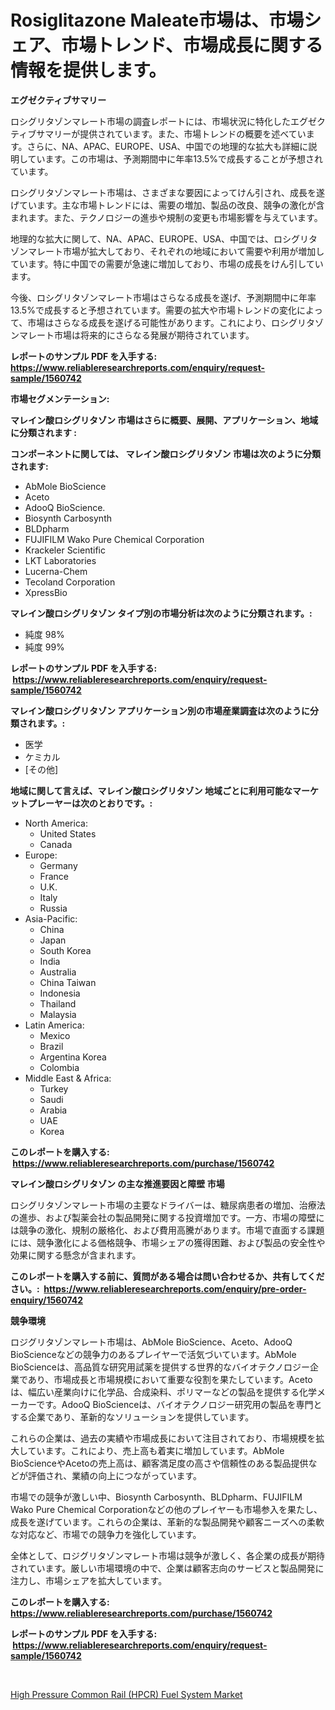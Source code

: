 <p><h1>Rosiglitazone Maleate市場は、市場シェア、市場トレンド、市場成長に関する情報を提供します。</h1></p><p><strong>エグゼクティブサマリー</strong></p>
<p><p>ロシグリタゾンマレート市場の調査レポートには、市場状況に特化したエグゼクティブサマリーが提供されています。また、市場トレンドの概要を述べています。さらに、NA、APAC、EUROPE、USA、中国での地理的な拡大も詳細に説明しています。この市場は、予測期間中に年率13.5%で成長することが予想されています。</p><p>ロシグリタゾンマレート市場は、さまざまな要因によってけん引され、成長を遂げています。主な市場トレンドには、需要の増加、製品の改良、競争の激化が含まれます。また、テクノロジーの進歩や規制の変更も市場影響を与えています。</p><p>地理的な拡大に関して、NA、APAC、EUROPE、USA、中国では、ロシグリタゾンマレート市場が拡大しており、それぞれの地域において需要や利用が増加しています。特に中国での需要が急速に増加しており、市場の成長をけん引しています。</p><p>今後、ロシグリタゾンマレート市場はさらなる成長を遂げ、予測期間中に年率13.5%で成長すると予想されています。需要の拡大や市場トレンドの変化によって、市場はさらなる成長を遂げる可能性があります。これにより、ロシグリタゾンマレート市場は将来的にさらなる発展が期待されています。</p></p>
<p><strong>レポートのサンプル PDF を入手する: <a href="https://www.reliableresearchreports.com/enquiry/request-sample/1560742">https://www.reliableresearchreports.com/enquiry/request-sample/1560742</a></strong></p>
<p><strong>市場セグメンテーション:</strong></p>
<p><strong> マレイン酸ロシグリタゾン 市場はさらに概要、展開、アプリケーション、地域に分類されます :</strong></p>
<p><strong>コンポーネントに関しては、 マレイン酸ロシグリタゾン 市場は次のように分類されます: &nbsp;</strong></p>
<p><ul><li>AbMole BioScience</li><li>Aceto</li><li>AdooQ BioScience.</li><li>Biosynth Carbosynth</li><li>BLDpharm</li><li>FUJIFILM Wako Pure Chemical Corporation</li><li>Krackeler Scientific</li><li>LKT Laboratories</li><li>Lucerna-Chem</li><li>Tecoland Corporation</li><li>XpressBio</li></ul></p>
<p><strong> マレイン酸ロシグリタゾン タイプ別の市場分析は次のように分類されます。:</strong></p>
<p><ul><li>純度 98%</li><li>純度 99%</li></ul></p>
<p><strong>レポートのサンプル PDF を入手する: &nbsp;<a href="https://www.reliableresearchreports.com/enquiry/request-sample/1560742">https://www.reliableresearchreports.com/enquiry/request-sample/1560742</a></strong></p>
<p><strong> マレイン酸ロシグリタゾン アプリケーション別の市場産業調査は次のように分類されます。:</strong></p>
<p><ul><li>医学</li><li>ケミカル</li><li>[その他]</li></ul></p>
<p><strong>地域に関して言えば、マレイン酸ロシグリタゾン 地域ごとに利用可能なマーケットプレーヤーは次のとおりです。:</strong></p>
<p><ul>
    <li>
        North America:
        <ul>
            <li>United States</li>
            <li>Canada</li>
        </ul>
    </li>
    <li>
        Europe:
        <ul>
            <li>Germany</li>
            <li>France</li>
            <li>U.K.</li>
            <li>Italy</li>
            <li>Russia</li>
        </ul>
    </li>
    <li>
        Asia-Pacific:
        <ul>
            <li>China</li>
            <li>Japan</li>
            <li>South Korea</li>
            <li>India</li>
            <li>Australia</li>
            <li>China Taiwan</li>
            <li>Indonesia</li>
            <li>Thailand</li>
            <li>Malaysia</li>
        </ul>
    </li>
    <li>
        Latin America:
        <ul>
            <li>Mexico</li>
            <li>Brazil</li>
            <li>Argentina Korea</li>
            <li>Colombia</li>
        </ul>
    </li>
    <li>
        Middle East & Africa:
        <ul>
            <li>Turkey</li>
            <li>Saudi</li>
            <li>Arabia</li>
            <li>UAE</li>
            <li>Korea</li>
        </ul>
    </li>
    </ul></p>
<p><strong>このレポートを購入する: &nbsp;<a href="https://www.reliableresearchreports.com/purchase/1560742">https://www.reliableresearchreports.com/purchase/1560742</a></strong></p>
<p><strong>マレイン酸ロシグリタゾン の主な推進要因と障壁 市場</strong></p>
<p><p>ロシグリタゾンマレート市場の主要なドライバーは、糖尿病患者の増加、治療法の進歩、および製薬会社の製品開発に関する投資増加です。一方、市場の障壁には競争の激化、規制の厳格化、および費用高騰があります。市場で直面する課題には、競争激化による価格競争、市場シェアの獲得困難、および製品の安全性や効果に関する懸念が含まれます。</p></p>
<p><strong>このレポートを購入する前に、質問がある場合は問い合わせるか、共有してください。:&nbsp; <a href="https://www.reliableresearchreports.com/enquiry/pre-order-enquiry/1560742">https://www.reliableresearchreports.com/enquiry/pre-order-enquiry/1560742</a></strong></p>
<p><strong>競争環境</strong></p>
<p><p>ロジグリタゾンマレート市場は、AbMole BioScience、Aceto、AdooQ BioScienceなどの競争力のあるプレイヤーで活気づいています。AbMole BioScienceは、高品質な研究用試薬を提供する世界的なバイオテクノロジー企業であり、市場成長と市場規模において重要な役割を果たしています。Acetoは、幅広い産業向けに化学品、合成染料、ポリマーなどの製品を提供する化学メーカーです。AdooQ BioScienceは、バイオテクノロジー研究用の製品を専門とする企業であり、革新的なソリューションを提供しています。</p><p>これらの企業は、過去の実績や市場成長において注目されており、市場規模を拡大しています。これにより、売上高も着実に増加しています。AbMole BioScienceやAcetoの売上高は、顧客満足度の高さや信頼性のある製品提供などが評価され、業績の向上につながっています。</p><p>市場での競争が激しい中、Biosynth Carbosynth、BLDpharm、FUJIFILM Wako Pure Chemical Corporationなどの他のプレイヤーも市場参入を果たし、成長を遂げています。これらの企業は、革新的な製品開発や顧客ニーズへの柔軟な対応など、市場での競争力を強化しています。</p><p>全体として、ロジグリタゾンマレート市場は競争が激しく、各企業の成長が期待されています。厳しい市場環境の中で、企業は顧客志向のサービスと製品開発に注力し、市場シェアを拡大しています。</p></p>
<p><strong>このレポートを購入する: &nbsp; <a href="https://www.reliableresearchreports.com/purchase/1560742">https://www.reliableresearchreports.com/purchase/1560742</a></strong></p>
<p><strong>レポートのサンプル PDF を入手する: &nbsp;<a href="https://www.reliableresearchreports.com/enquiry/request-sample/1560742">https://www.reliableresearchreports.com/enquiry/request-sample/1560742</a></strong><strong></strong></p>
<p>&nbsp;</p>
<p><p><a href="https://carnation-joke-41f.notion.site/High-Pressure-Common-Rail-HPCR-Fuel-System-Market-Challenges-Opportunities-and-Growth-Drivers-a-c9f76b576d714332bc0930fc341d7a6c">High Pressure Common Rail (HPCR) Fuel System Market</a></p></p>